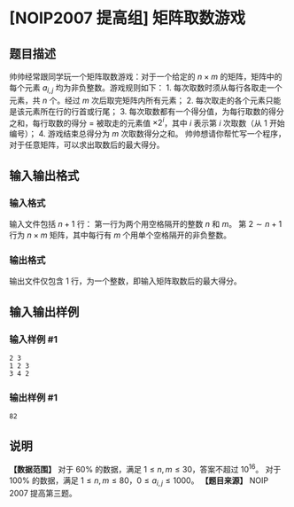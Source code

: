 # [NOIP2007 提高组] 矩阵取数游戏

## 题目描述

帅帅经常跟同学玩一个矩阵取数游戏：对于一个给定的 $n \times m$ 的矩阵，矩阵中的每个元素 $a_{i,j}$ 均为非负整数。游戏规则如下：
1\. 每次取数时须从每行各取走一个元素，共 $n$ 个。经过 $m$ 次后取完矩阵内所有元素； 2\. 每次取走的各个元素只能是该元素所在行的行首或行尾；
3\. 每次取数都有一个得分值，为每行取数的得分之和，每行取数的得分 = 被取走的元素值 $\times 2^i$，其中 $i$ 表示第 $i$ 次取数（从
$1$ 开始编号）； 4\. 游戏结束总得分为 $m$ 次取数得分之和。 帅帅想请你帮忙写一个程序，对于任意矩阵，可以求出取数后的最大得分。

## 输入输出格式

### 输入格式

  

输入文件包括 $n+1$ 行： 第一行为两个用空格隔开的整数 $n$ 和 $m$。 第 $2\sim n+1$ 行为 $n \times m$
矩阵，其中每行有 $m$ 个用单个空格隔开的非负整数。

### 输出格式

  

输出文件仅包含 $1$ 行，为一个整数，即输入矩阵取数后的最大得分。

## 输入输出样例

### 输入样例 #1

    
    
    2 3
    1 2 3
    3 4 2
    

### 输出样例 #1

    
    
    82

## 说明

**【数据范围】** 对于 $60\%$ 的数据，满足 $1\le n,m\le 30$，答案不超过 $10^{16}$。 对于 $100\%$
的数据，满足 $1\le n,m\le 80$，$0\le a_{i,j}\le1000$。 **【题目来源】** NOIP 2007 提高第三题。

